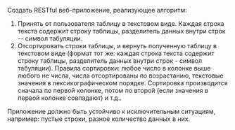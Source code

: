 Создать RESTful веб-приложение, реализующее алгоритм:
 
1) Принять от пользователя таблицу в текстовом виде. Каждая строка текста содержит строку таблицы, разделитель данных внутри строк -- символ табуляции.
2) Отсортировать строки таблицы, и вернуть полученную таблицу в текстовом виде (формат тот же: каждая строка текста содержит строку таблицы, разделитель данных внутри строк - символ табуляции). Правила
сортировки: любое число в колонке выше любого не числа, числа отсортированы по возрастанию, текстовые значения в лексикографическом порядке. Сортировка производится сначала по первой колонке, потом по второй (если значения в первой колонке совпадают) и т.д..
 
Приложение должно быть устойчиво к исключительным ситуациям, например:
пустые строки, разное количество данных в них.